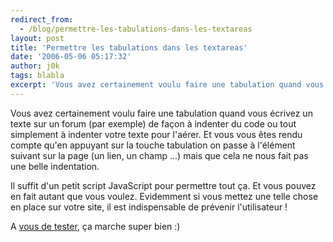 ```yaml
---
redirect_from:
  - /blog/permettre-les-tabulations-dans-les-textareas
layout: post
title: 'Permettre les tabulations dans les textareas'
date: '2006-05-06 05:17:32'
author: j0k
tags: blabla
excerpt: 'Vous avez certainement voulu faire une tabulation quand vous écrivez un texte sur un forum (par exemple) de façon à indenter du code ou tout simplement à indenter votre texte pour l''aérer.   Et vous vous êtes rendu compte qu''en appuyant sur la touche tabulation on passe à l''élément suivant sur la page (un lien, un champ ...) mais que cela ne nous fait pas une belle      ...'
---
```


Vous avez certainement voulu faire une tabulation quand vous écrivez un texte sur un forum (par exemple) de façon à indenter du code ou tout simplement à indenter votre texte pour l'aérer.   Et vous vous êtes rendu compte qu'en appuyant sur la touche tabulation on passe à l'élément suivant sur la page (un lien, un champ ...) mais que cela ne nous fait pas une belle indentation.

Il suffit d'un petit script JavaScript pour permettre tout ça. Et vous pouvez en fait autant que vous voulez. Evidemment si vous mettez une telle chose en place sur votre site, il est indispensable de prévenir l'utilisateur !

A [vous de tester](http://ajaxian.com/archives/handling-tabs-in-textareas), ça marche super bien :)
